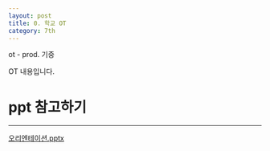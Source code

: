 ```yaml
---
layout: post
title: 0. 학교 OT
category: 7th
---
```

ot - prod. 기중

OT 내용입니다. 

# ppt 참고하기
* * *
[오리엔테이션.pptx](https://github.com/hufslion/hufslion.github.io/files/2948456/default.pptx)
